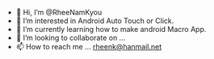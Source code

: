 - 👋 Hi, I’m @RheeNamKyou
- 👀 I’m interested in Android Auto Touch or Click.
- 🌱 I’m currently learning how to make android Macro App.
- 💞️ I’m looking to collaborate on ...
- 📫 How to reach me ... rheenk@hanmail.net

<!---
RheeNamKyou/RheeNamKyou is a ✨ special ✨ repository because its `README.md` (this file) appears on your GitHub profile.
You can click the Preview link to take a look at your changes.
--->
